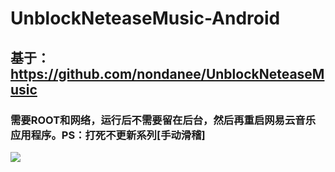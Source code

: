 # UnblockNeteaseMusic-Android
## 基于：https://github.com/nondanee/UnblockNeteaseMusic
### 需要ROOT和网络，运行后不需要留在后台，然后再重启网易云音乐应用程序。PS：打死不更新系列[手动滑稽]
![](https://github.com/Flysky12138/UnblockNeteaseMusic-Android/raw/master/%E5%9B%BE%E7%89%87/running.png)
